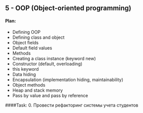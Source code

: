 ## 5 - OOP (Object-oriented programming)

#### Plan: 
* Defining OOP
* Defining class and object 
* Object fields
* Default field values
* Methods
* Creating a class instance (keyword new)
* Constructor (default, overloading)
* this keyword
* Data hiding
* Encapsulation (implementation hiding, maintainability)
* Object methods
* Heap and stack memory
* Pass by value and pass by reference


####Task:
0. Провести рефакторинг системы учета студентов
